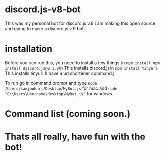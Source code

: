 # discord.js-v8-bot
This was my personal bot for discord.js v.8 i am making this open source and going to make a discord.js v.9 bot.

# installation
Before you can run this, you need to install a few things,/n
``npm install npm install discord.js@8.1.0``/n
This installs discord.js/n
``npm install tinyurl``
This installs tinyurl (I have a url shortener command.)

To run go in command prompt and type 
``node /Users/samjouhari/Desktop/MyBot.js`` for mac and 
``node "C:\Users\Username\desktop\MyBot.js"`` for windows.

# Command list (coming soon.)

# Thats all really, have fun with the bot! 
